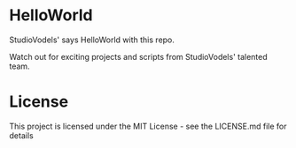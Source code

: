 # HelloWorld

StudioVodels' says HelloWorld with this repo. 

Watch out for exciting projects and scripts from StudioVodels' talented team.

# License

This project is licensed under the MIT License - see the LICENSE.md file for details
